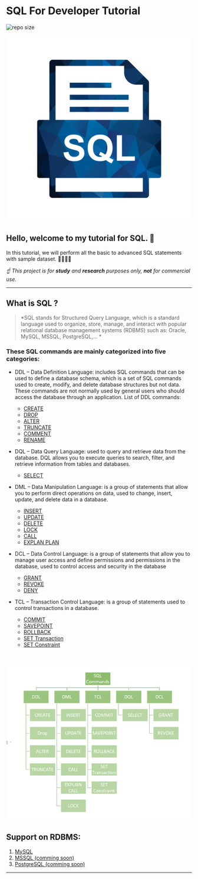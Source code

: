 # SQL For Developer Tutorial 
![repo size](https://img.shields.io/github/repo-size/quaan2hand/golang-algorithms.svg)

![](images/sql.png)  

## Hello, welcome to my tutorial for SQL. 👋
In this tutorial, we will perform all the basic to advanced SQL statements with sample dataset. 👩‍🏫👨‍🏫

*☝ This project is for **study** and **research** purposes only, **not** for commercial use.*

*******
## What is SQL ?    

  >*SQL stands for Structured Query Language, which is a standard language used to organize, store, manage, and interact with popular relational database management systems (RDBMS) such as: Oracle, MySQL, MSSQL, PostgreSQL,... *

### These SQL commands are mainly categorized into five categories: 

- DDL – Data Definition Language: includes SQL commands that can be used to define a database schema, which is a set of SQL commands used to create, modify, and delete database structures but not data. These commands are not normally used by general users who should access the database through an application. List of DDL commands:

    * [CREATE]()
    * [DROP]()
    * [ALTER]()
    * [TRUNCATE]()
    * [COMMENT]()
    * [RENAME]()

- DQL – Data Query Language: used to query and retrieve data from the database. DQL allows you to execute queries to search, filter, and retrieve information from tables and databases.

    * [SELECT]()

- DML – Data Manipulation Language: is a group of statements that allow you to perform direct operations on data, used to change, insert, update, and delete data in a database.

    * [INSERT]()
    * [UPDATE]()
    * [DELETE]()
    * [LOCK]()
    * [CALL]()
    * [EXPLAN PLAN]()
- DCL – Data Control Language: is a group of statements that allow you to manage user access and define permissions and permissions in the database, used to control access and security in the database

    * [GRANT]()
    * [REVOKE]()
    * [DENY]()

- TCL – Transaction Control Language: is a group of statements used to control transactions in a database.

    * [COMMIT]()
    * [SAVEPOINT]()
    * [ROLLBACK]()
    * [SET Transaction]()
    * [SET Constraint]()

<br>

![](images/detail.png)


## Support on RDBMS:
 1. [MySQL](https://github.com/quaan2hand/sql-for-developer/blob/main/mysql/README.md)
 2. [MSSQL (comming soon)](https://github.com/quaan2hand/sql-for-developer/mssql/README.md)
 3. [PostgreSQL (comming soon)](https://github.com/quaan2hand/sql-for-developer/postgresql/README.md)

*******

<div id='whatismarkdown'/>  